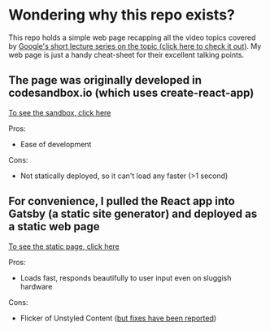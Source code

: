# Wondering why this repo exists?

This repo holds a simple web page recapping all the video topics covered by [Google's short lecture series  on the topic (click here to check it out)](https://www.youtube.com/watch?v=uTEL8Ff1Zvk&list=PLIivdWyY5sqJrKl7D2u-gmis8h9K66qoj). My web page is just a handy cheat-sheet for their excellent talking points.

## The page was originally developed in codesandbox.io (which uses create-react-app)

[To see the sandbox, click here](https://vbfm2.csb.app/)

Pros:
* Ease of development

Cons:
* Not statically deployed, so it can't load any faster (>1 second)

## For convenience, I pulled the React app into Gatsby (a static site generator) and deployed as a static web page

[To see the static page, click here](https://asa55.github.io/class-sre-implements-devops/)

Pros:
* Loads fast, responds beautifully to user input even on sluggish hardware

Cons:
* Flicker of Unstyled Content ([but fixes have been reported](https://github.com/gatsbyjs/gatsby/issues/5667))
